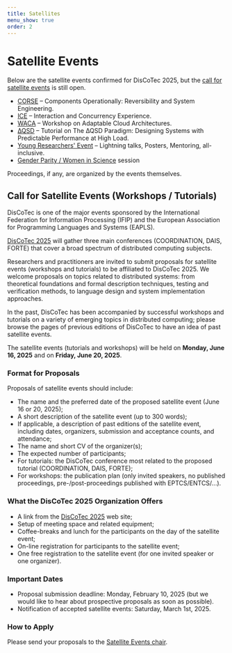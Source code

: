 ```yaml
---
title: Satellites
menu_show: true
order: 2
---
```


# Satellite Events

Below are the satellite events confirmed for DisCoTec 2025, but the [call for satellite events](#call-for-satellite-events-workshops--tutorials) is still open.

- [CORSE](./satellite/corse) – Components Operationally: Reversibility and System Engineering.
- [ICE](./satellite/ice) – Interaction and Concurrency Experience.
- [WACA](https://waca-ws.github.io/2025/) – Workshop on Adaptable Cloud Architectures.
- [∆QSD](./satellite/DQSD) – Tutorial on The ∆QSD Paradigm: Designing Systems with Predictable Performance at High Load.
- [Young Researchers' Event](./satellite/yr-posters) – Lightning talks, Posters, Mentoring, all-inclusive.
- [Gender Parity / Women in Science](./satellite/women_in_science) session

Proceedings, if any, are organized by the events themselves.

## Call for Satellite Events (Workshops / Tutorials)

DisCoTec is one of the major events sponsored by the International Federation for Information Processing (IFIP) and the European Association for Programming Languages and Systems (EAPLS).

[DisCoTec 2025](.) will gather three main conferences (COORDINATION, DAIS, FORTE) that cover a broad spectrum of distributed computing subjects.

Researchers and practitioners are invited to submit proposals for satellite events (workshops and tutorials) to be affiliated to DisCoTec 2025.
We welcome proposals on topics related to distributed systems: from theoretical foundations and formal description techniques, testing and verification methods, to language design and system implementation approaches.

In the past, DisCoTec has been accompanied by successful workshops and tutorials on a variety of emerging topics in distributed computing; please browse the pages of previous editions of DisCoTec to have an idea of past satellite events.

The satellite events (tutorials and workshops) will be held on **Monday, June 16, 2025** and on **Friday, June 20, 2025**.

### Format for Proposals

Proposals of satellite events should include:

* The name and the preferred date of the proposed satellite event (June 16 or 20, 2025);
* A short description of the satellite event (up to 300 words);
* If applicable, a description of past editions of the satellite event, including dates, organizers, submission and acceptance counts, and attendance;
* The name and short CV of the organizer(s);
* The expected number of participants;
* For tutorials: the DisCoTec conference most related to the proposed tutorial (COORDINATION, DAIS, FORTE);
* For workshops: the publication plan (only invited speakers, no published proceedings, pre-/post-proceedings published with EPTCS/ENTCS/...).

### What the DisCoTec 2025 Organization Offers

* A link from the [DisCoTec 2025](.) web site;
* Setup of meeting space and related equipment;
* Coffee-breaks and lunch for the participants on the day of the satellite event;
* On-line registration for participants to the satellite event;
* One free registration to the satellite event (for one invited speaker or one organizer).

### Important Dates

* Proposal submission deadline:
  Monday, February 10, 2025
  (but we would like to hear about prospective proposals as soon as possible).
* Notification of accepted satellite events:
  Saturday, March 1st, 2025.

### How to Apply

Please send your proposals to the [Satellite Events chair](mailto:discotec-satellite@inria.fr).
